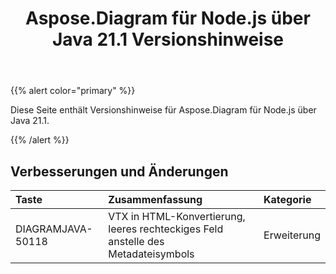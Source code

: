 ﻿---
title: Aspose.Diagram für Node.js über Java 21.1 Versionshinweise
type: docs
weight: 12
url: /de/java/aspose-diagram-for-node-js-via-java-21-1-release-notes/
---
{{% alert color="primary" %}}

Diese Seite enthält Versionshinweise für Aspose.Diagram für Node.js über Java 21.1.

{{% /alert %}}
## **Verbesserungen und Änderungen**  ##

|**Taste**|**Zusammenfassung**|**Kategorie**|
|:- |:- |:- |
|DIAGRAMJAVA-50118|VTX in HTML-Konvertierung, leeres rechteckiges Feld anstelle des Metadateisymbols|Erweiterung|
